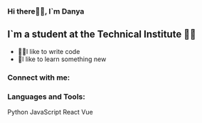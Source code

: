 ### Hi there👋🏻, I`m Danya

## I`m a student at the Technical Institute 👨‍🎓

- 👨‍💻I like to write code
- 🧠I like to learn something new

### Connect with me:

[vk]: https://vk.com/egorkin_dan1l
[tg]: https://t.me/degorkin


### Languages and Tools:
Python
JavaScript
React
Vue
